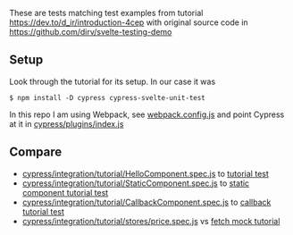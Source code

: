 These are tests matching test examples from tutorial https://dev.to/d_ir/introduction-4cep with original source code in https://github.com/dirv/svelte-testing-demo

## Setup

Look through the tutorial for its setup. In our case it was

```shell
$ npm install -D cypress cypress-svelte-unit-test
```

In this repo I am using Webpack, see [webpack.config.js](webpack.config.js) and point Cypress at it in [cypress/plugins/index.js](cypress/plugins/index.js)

## Compare

- [cypress/integration/tutorial/HelloComponent.spec.js](cypress/integration/tutorial/HelloComponent.spec.js) to [tutorial test](https://dev.to/d_ir/setting-up-a-svelte-test-environment-2f3e)
- [cypress/integration/tutorial/StaticComponent.spec.js](cypress/integration/tutorial/StaticComponent.spec.js) to [static component tutorial test](https://dev.to/d_ir/mounting-components-and-asserting-on-the-dom-9kc)
- [cypress/integration/tutorial/CallbackComponent.spec.js](cypress/integration/tutorial/CallbackComponent.spec.js) to [callback tutorial test](https://dev.to/d_ir/testing-the-onmount-callback-464g)
- [cypress/integration/tutorial/stores/price.spec.js](cypress/integration/tutorial/stores/price.spec.js) vs [fetch mock tutorial](https://dev.to/d_ir/testing-svelte-stores-and-mocking-dependencies-m30)
